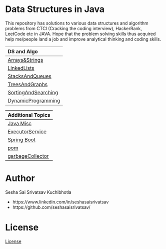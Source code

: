 <h1>Data Structures in Java</h1>

<p>
  This repository has solutions to various data structures and algorithm problems from CTCI (Cracking the coding interview), HackerRank, LeetCode etc in JAVA.
  Hope that the problem solving skills thus acquired help me/people land a job and improve analytical thinking and coding skills.
</p>

| DS and Algo |
| :------------ |
| [Arrays&Strings](notes/Arrays.MD) |
| [LinkedLists](notes/LinkedLists.MD) |
| [StacksAndQueues](notes/StacksAndQueues.MD) |
| [TreesAndGraphs](notes/TreesAndGraphs.md) |
| [SortingAndSearching](notes/SortingAndSearching.md) |
| [DynamicProgramming](notes/DynamicProgramming.md) |

| Additional Topics |
| :------------ |
| [Java Misc](notes/additionalTopics/java.md) |
| [ExecutorService](notes/additionalTopics/ExecutorService.md) |
| [Spring Boot](notes/additionalTopics/spring-boot.md) |
| [pom](notes/additionalTopics/pom.md) |
| [garbageCollector](notes/garbageCollector.md) |

 
<h1>Author</h1>
<p>Sesha Sai Srivatsav Kuchibhotla</p>
<ul>
    <li>https://www.linkedin.com/in/seshasaisrivatsav</li>
    <li>https://github.com/seshasaisrivatsav/</li>
</ul>


<h1>License</h1>
<p><a href="https://github.com/seshasaisrivatsav/srivatsav-resume/blob/master/LICENSE">License</a></p>
